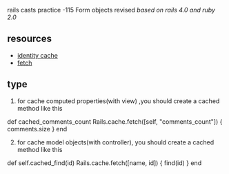rails casts practice -115 Form objects revised
_based on rails 4.0 and ruby 2.0_

## resources

* [identity cache](https://github.com/Shopify/identity_cache)
* [fetch](http://api.rubyonrails.org/classes/ActiveSupport/Cache/Store.html)

## type

1. for cache computed properties(with view) ,you should create a cached method like this
  
  
  def cached_comments_count
    Rails.cache.fetch([self, "comments_count"]) { comments.size }
  end

2. for cache model objects(with controller), you  should create a cached method like this


  def self.cached_find(id)
    Rails.cache.fetch([name, id]) { find(id) }
  end
